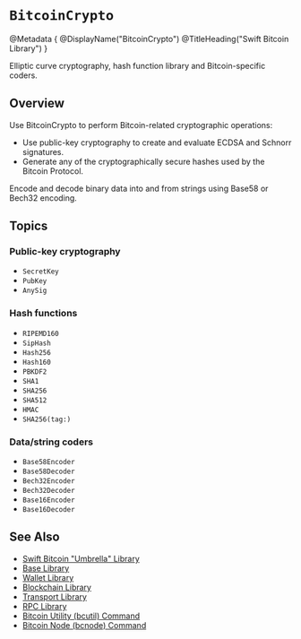 # ``BitcoinCrypto``

@Metadata {
    @DisplayName("BitcoinCrypto")
    @TitleHeading("Swift Bitcoin Library")
}

Elliptic curve cryptography, hash function library and Bitcoin-specific coders.

## Overview

Use BitcoinCrypto to perform Bitcoin-related cryptographic operations:

- Use public-key cryptography to create and evaluate ECDSA and Schnorr signatures.
- Generate any of the cryptographically secure hashes used by the Bitcoin Protocol.

Encode and decode binary data into and from strings using Base58 or Bech32 encoding.

## Topics

### Public-key cryptography

- ``SecretKey``
- ``PubKey``
- ``AnySig``

### Hash functions

- ``RIPEMD160``
- ``SipHash``
- ``Hash256``
- ``Hash160``
- ``PBKDF2``
- ``SHA1``
- ``SHA256``
- ``SHA512``
- ``HMAC``
- ``SHA256(tag:)``

### Data/string coders

- ``Base58Encoder``
- ``Base58Decoder``
- ``Bech32Encoder``
- ``Bech32Decoder``
- ``Base16Encoder``
- ``Base16Decoder``

## See Also

- [Swift Bitcoin "Umbrella" Library][swiftbitcoin]
- [Base Library][base]
- [Wallet Library][wallet]
- [Blockchain Library][blockchain]
- [Transport Library][transport]
- [RPC Library][rpc]
- [Bitcoin Utility (bcutil) Command][bcutil]
- [Bitcoin Node (bcnode) Command][bcnode]

<!-- links -->

[swiftbitcoin]: https://swift-bitcoin.github.io/docc/documentation/bitcoin/
[base]: https://swift-bitcoin.github.io/docc/base/documentation/bitcoinbase/
[wallet]: https://swift-bitcoin.github.io/docc/wallet/documentation/bitcoinwallet/
[blockchain]: https://swift-bitcoin.github.io/docc/blockchain/documentation/bitcoinblockchain/
[transport]: https://swift-bitcoin.github.io/docc/transport/documentation/bitcointransport/
[rpc]: https://swift-bitcoin.github.io/docc/rpc/documentation/bitcoinrpc/
[bcnode]: https://swift-bitcoin.github.io/docc/bcnode/documentation/bitcoinnode/
[bcutil]: https://swift-bitcoin.github.io/docc/bcutil/documentation/bitcoinutility/
